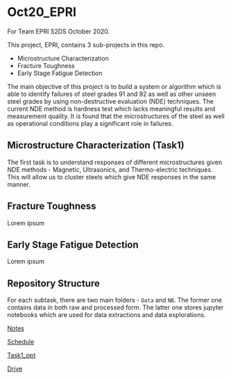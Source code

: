 # Oct20_EPRI
For Team EPRI S2DS October 2020.


This project, EPRI, contains 3 sub-projects in this repo.
 * Microstructure Characterization
 * Fracture Toughness
 * Early Stage Fatigue Detection
 
The main objective of this project is to build a system or algorithm which is able to identify failures of steel grades 91 and 92 as well as other unseen steel grades by using non-destructive evaluation (NDE) techniques. The current NDE method is hardness test which lacks meaningful results and measurement quality. It is found that the microstructures of the steel as well as operational conditions play a significant role in failures.

## Microstructure Characterization (Task1)
The first task is to understand responses of different microstructures given NDE methods - Magnetic, Ultrasonics, and Thermo-electric techniques. This will allow us to cluster steels which give NDE responses in the same manner.



## Fracture Toughness
Lorem ipsum



## Early Stage Fatigue Detection
Lorem ipsum


## Repository Structure
For each subtask, there are two main folders - `Data` and `NB`. The former one contains data in both raw and processed form. The latter one stores jupyter notebooks which are used for data extractions and data explorations.

[Notes](https://docs.google.com/document/d/1_8HSxKLifdZpNco2R6hCWIW6vQlPRSUpxpNqa5SYH8E)

[Schedule](https://docs.google.com/document/d/1Up_pa0ke6wyo4jn19nN48EyxbP5PSi_h/edit)

[Task1_ppt](https://docs.google.com/presentation/d/1QcZ-V8CXSpTUVbvfbHhydaB4qMhmnLku/edit?usp=drive_web&ouid=108700018416396420286&dls=true)

[Drive](https://drive.google.com/drive/folders/18NV_jjDFdq_Y-7V8B-2fPNCj60IIbeJs)


